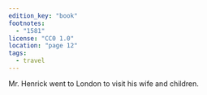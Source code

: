 ```yaml
---
edition_key: "book"
footnotes:
  - "1581"
license: "CC0 1.0"
location: "page 12"
tags:
  - travel
---
```

Mr. Henrick went to London to visit his wife and children.
